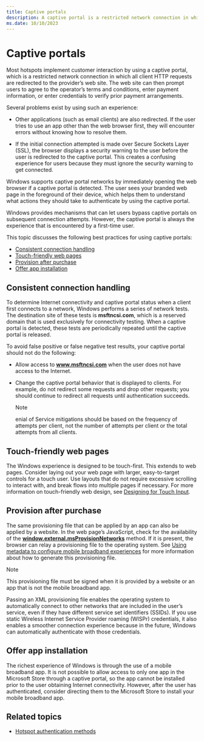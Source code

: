 ```yaml
---
title: Captive portals
description: A captive portal is a restricted network connection in which all client HTTP requests are redirected to the provider’s web site.
ms.date: 10/10/2023
---
```


# Captive portals

Most hotspots implement customer interaction by using a captive portal, which is a restricted network connection in which all client HTTP requests are redirected to the provider’s web site. The web site can then prompt users to agree to the operator’s terms and conditions, enter payment information, or enter credentials to verify prior payment arrangements.

Several problems exist by using such an experience:

- Other applications (such as email clients) are also redirected. If the user tries to use an app other than the web browser first, they will encounter errors without knowing how to resolve them.

- If the initial connection attempted is made over Secure Sockets Layer (SSL), the browser displays a security warning to the user before the user is redirected to the captive portal. This creates a confusing experience for users because they must ignore the security warning to get connected.

Windows supports captive portal networks by immediately opening the web browser if a captive portal is detected. The user sees your branded web page in the foreground of their device, which helps them to understand what actions they should take to authenticate by using the captive portal.

Windows provides mechanisms that can let users bypass captive portals on subsequent connection attempts. However, the captive portal is always the experience that is encountered by a first-time user.

This topic discusses the following best practices for using captive portals:

- [Consistent connection handling](#consistent-connection-handling)
- [Touch-friendly web pages](#touch-friendly-web-pages)
- [Provision after purchase](#provision-after-purchase)
- [Offer app installation](#offer-app-installation)

## Consistent connection handling

To determine Internet connectivity and captive portal status when a client first connects to a network, Windows performs a series of network tests. The destination site of these tests is **msftncsi.com**, which is a reserved domain that is used exclusively for connectivity testing. When a captive portal is detected, these tests are periodically repeated until the captive portal is released.

To avoid false positive or false negative test results, your captive portal should not do the following:

- Allow access to <strong>www.msftncsi.com</strong> when the user does not have access to the Internet.

- Change the captive portal behavior that is displayed to clients. For example, do not redirect some requests and drop other requests; you should continue to redirect all requests until authentication succeeds.

  > [!NOTE]
  > enial of Service mitigations should be based on the frequency of attempts per client, not the number of attempts per client or the total attempts from all clients.

## Touch-friendly web pages

The Windows experience is designed to be touch-first. This extends to web pages. Consider laying out your web page with larger, easy-to-target controls for a touch user. Use layouts that do not require excessive scrolling to interact with, and break flows into multiple pages if necessary. For more information on touch-friendly web design, see [Designing for Touch Input](/previous-versions/windows/desktop/ms695008(v=vs.85)).

## Provision after purchase

The same provisioning file that can be applied by an app can also be applied by a website. In the web page’s JavaScript, check for the availability of the [**window.external.msProvisionNetworks**](/previous-versions/windows/internet-explorer/ie-developer/platform-apis/dn529170(v=vs.85)) method. If it is present, the browser can relay a provisioning file to the operating system. See [Using metadata to configure mobile broadband experiences](using-metadata-to-configure-mobile-broadband-experiences.md) for more information about how to generate this provisioning file.

> [!NOTE]
> This provisioning file must be signed when it is provided by a website or an app that is not the mobile broadband app.

Passing an XML provisioning file enables the operating system to automatically connect to other networks that are included in the user’s service, even if they have different service set identifiers (SSIDs). If you use static Wireless Internet Service Provider roaming (WISPr) credentials, it also enables a smoother connection experience because in the future, Windows can automatically authenticate with those credentials.

## Offer app installation

The richest experience of Windows is through the use of a mobile broadband app. It is not possible to allow access to only one app in the Microsoft Store through a captive portal, so the app cannot be installed prior to the user obtaining Internet connectivity. However, after the user has authenticated, consider directing them to the Microsoft Store to install your mobile broadband app.

## Related topics

- [Hotspot authentication methods](integrating-windows-with-wireless-hotspots.md)
